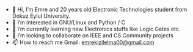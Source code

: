 - 👋 Hi, I’m Emre and 20 years old Electronic Technologies student from Dokuz Eylul University.
- 👀 I’m interested in GNU/Linux and Python / C
- 🌱 I’m currently learning new Electronics stuffs like Logic Gates etc.
- 💞️ I’m looking to collaborate on IEEE and CS Community projects 
- 📫 How to reach me Gmail: emrekizilelma00@gmail.com

<!---
emrekizilelma/emrekizilelma is a ✨ special ✨ repository because its `README.md` (this file) appears on your GitHub profile.
You can click the Preview link to take a look at your changes.
--->
